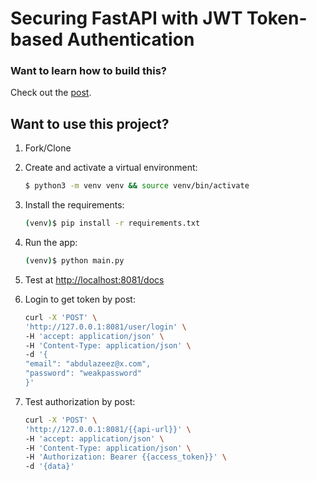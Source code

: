 # Securing FastAPI with JWT Token-based Authentication

### Want to learn how to build this?

Check out the [post](https://testdriven.io/blog/fastapi-jwt-auth/).

## Want to use this project?

1. Fork/Clone

1. Create and activate a virtual environment:

    ```sh
    $ python3 -m venv venv && source venv/bin/activate
    ```

1. Install the requirements:

    ```sh
    (venv)$ pip install -r requirements.txt
    ```

1. Run the app:

    ```sh
    (venv)$ python main.py
    ```

1. Test at [http://localhost:8081/docs](http://localhost:8081/docs)

1. Login to get token by post:
    ```sh
    curl -X 'POST' \
    'http://127.0.0.1:8081/user/login' \
    -H 'accept: application/json' \
    -H 'Content-Type: application/json' \
    -d '{
    "email": "abdulazeez@x.com",
    "password": "weakpassword"
    }'
    ```

1. Test authorization by post:
    ```sh
    curl -X 'POST' \
    'http://127.0.0.1:8081/{{api-url}}' \
    -H 'accept: application/json' \
    -H 'Content-Type: application/json' \
    -H 'Authorization: Bearer {{access_token}}' \
    -d '{data}'
    ```
